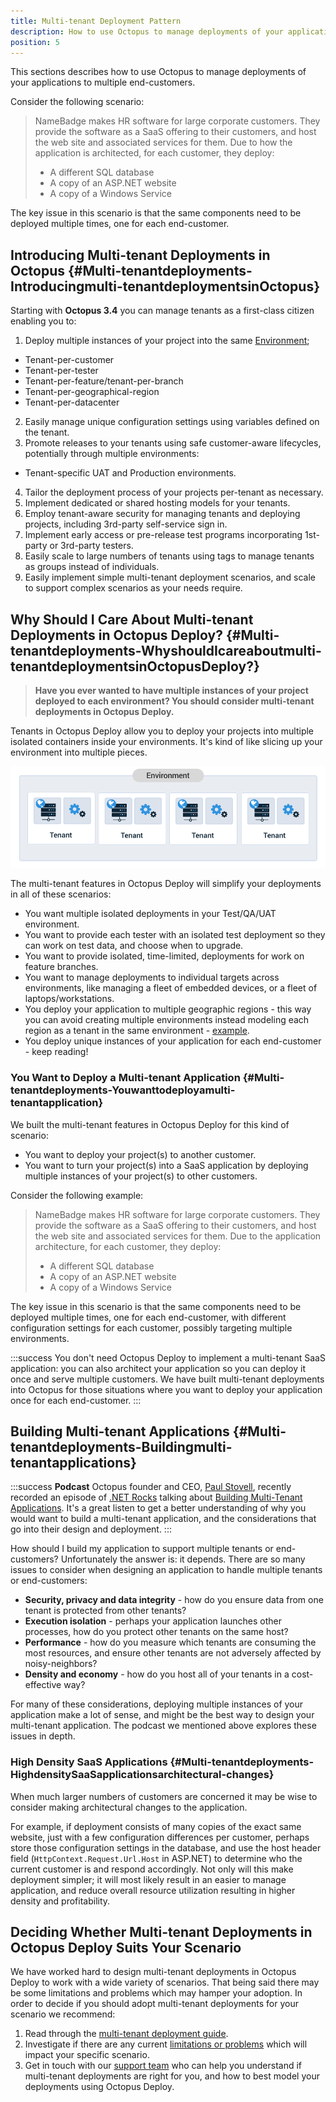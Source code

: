 ```yaml
---
title: Multi-tenant Deployment Pattern
description: How to use Octopus to manage deployments of your applications to multiple end-customers.
position: 5
---
```


This sections describes how to use Octopus to manage deployments of your applications to multiple end-customers.

Consider the following scenario:

> NameBadge makes HR software for large corporate customers. They provide the software as a SaaS offering to their customers, and host the web site and associated services for them. Due to how the application is architected, for each customer, they deploy:
>
> - A different SQL database
> - A copy of an ASP.NET website
> - A copy of a Windows Service

The key issue in this scenario is that the same components need to be deployed multiple times, one for each end-customer.

## Introducing Multi-tenant Deployments in Octopus {#Multi-tenantdeployments-Introducingmulti-tenantdeploymentsinOctopus}

Starting with **Octopus 3.4** you can manage tenants as a first-class citizen enabling you to:

1. Deploy multiple instances of your project into the same [Environment](/docs/infrastructure/environments/index.md);
  - Tenant-per-customer
  - Tenant-per-tester
  - Tenant-per-feature/tenant-per-branch
  - Tenant-per-geographical-region
  - Tenant-per-datacenter
2. Easily manage unique configuration settings using variables defined on the tenant.
3. Promote releases to your tenants using safe customer-aware lifecycles, potentially through multiple environments:
  - Tenant-specific UAT and Production environments.
4. Tailor the deployment process of your projects per-tenant as necessary.
5. Implement dedicated or shared hosting models for your tenants.
6. Employ tenant-aware security for managing tenants and deploying projects, including 3rd-party self-service sign in.
7. Implement early access or pre-release test programs incorporating 1st-party or 3rd-party testers.
8. Easily scale to large numbers of tenants using tags to manage tenants as groups instead of individuals.
9. Easily implement simple multi-tenant deployment scenarios, and scale to support complex scenarios as your needs require.

## Why Should I Care About Multi-tenant Deployments in Octopus Deploy? {#Multi-tenantdeployments-WhyshouldIcareaboutmulti-tenantdeploymentsinOctopusDeploy?}

> **Have you ever wanted to have multiple instances of your project deployed to each environment? You should consider multi-tenant deployments in Octopus Deploy.**

Tenants in Octopus Deploy allow you to deploy your projects into multiple isolated containers inside your environments. It's kind of like slicing up your environment into multiple pieces.

![](/docs/images/3048184/multi-tenant-deployment.png)

The multi-tenant features in Octopus Deploy will simplify your deployments in all of these scenarios:

- You want multiple isolated deployments in your Test/QA/UAT environment.
- You want to provide each tester with an isolated test deployment so they can work on test data, and choose when to upgrade.
- You want to provide isolated, time-limited, deployments for work on feature branches.
- You want to manage deployments to individual targets across environments, like managing a fleet of embedded devices, or a fleet of laptops/workstations.
- You deploy your application to multiple geographic regions - this way you can avoid creating multiple environments instead modeling each region as a tenant in the same environment - [example](/docs/deployment-patterns/multi-region-deployment-pattern.md).
- You deploy unique instances of your application for each end-customer - keep reading!

### You Want to Deploy a Multi-tenant Application {#Multi-tenantdeployments-Youwanttodeployamulti-tenantapplication}

We built the multi-tenant features in Octopus Deploy for this kind of scenario:

- You want to deploy your project(s) to another customer.
- You want to turn your project(s) into a SaaS application by deploying multiple instances of your project(s) to other customers.

Consider the following example:

> NameBadge makes HR software for large corporate customers. They provide the software as a SaaS offering to their customers, and host the web site and associated services for them. Due to the application architecture, for each customer, they deploy:
>
> - A different SQL database
> - A copy of an ASP.NET website
> - A copy of a Windows Service

The key issue in this scenario is that the same components need to be deployed multiple times, one for each end-customer, with different configuration settings for each customer, possibly targeting multiple environments.

:::success
You don't need Octopus Deploy to implement a multi-tenant SaaS application: you can also architect your application so you can deploy it once and serve multiple customers. We have built multi-tenant deployments into Octopus for those situations where you want to deploy your application once for each end-customer.
:::

## Building Multi-tenant Applications {#Multi-tenantdeployments-Buildingmulti-tenantapplications}

:::success
**Podcast**
Octopus founder and CEO, [Paul Stovell](https://twitter.com/paulstovell), recently recorded an episode of [.NET Rocks](http://dotnetrocks.com/) talking about [Building Multi-Tenant Applications](https://www.dotnetrocks.com/?show=1332). It's a great listen to get a better understanding of why you would want to build a multi-tenant application, and the considerations that go into their design and deployment.
:::

How should I build my application to support multiple tenants or end-customers? Unfortunately the answer is: it depends. There are so many issues to consider when designing an application to handle multiple tenants or end-customers:

- **Security, privacy and data integrity** - how do you ensure data from one tenant is protected from other tenants?
- **Execution isolation** - perhaps your application launches other processes, how do you protect other tenants on the same host?
- **Performance** - how do you measure which tenants are consuming the most resources, and ensure other tenants are not adversely affected by noisy-neighbors?
- **Density and economy** - how do you host all of your tenants in a cost-effective way?

For many of these considerations, deploying multiple instances of your application make a lot of sense, and might be the best way to design your multi-tenant application. The podcast we mentioned above explores these issues in depth.

### High Density SaaS Applications {#Multi-tenantdeployments-HighdensitySaaSapplicationsarchitectural-changes}

When much larger numbers of customers are concerned it may be wise to consider making architectural changes to the application.

For example, if deployment consists of many copies of the exact same website, just with a few configuration differences per customer, perhaps store those configuration settings in the database, and use the host header field (`HttpContext.Request.Url.Host` in ASP.NET) to determine who the current customer is and respond accordingly. Not only will this make deployment simpler; it will most likely result in an easier to manage application, and reduce overall resource utilization resulting in higher density and profitability.

## Deciding Whether Multi-tenant Deployments in Octopus Deploy Suits Your Scenario

We have worked hard to design multi-tenant deployments in Octopus Deploy to work with a wide variety of scenarios. That being said there may be some limitations and problems which may hamper your adoption. In order to decide if you should adopt multi-tenant deployments for your scenario we recommend:

1. Read through the [multi-tenant deployment guide](/docs/deployment-patterns/multi-tenant-deployments/multi-tenant-deployment-guide/index.md).
2. Investigate if there are any current [limitations or problems](https://github.com/OctopusDeploy/Issues/issues?q=is%3Aopen+is%3Aissue+label%3Afeature%2Ftenants) which will impact your specific scenario.
3. Get in touch with our [support team](https://octopus.com/support) who can help you understand if multi-tenant deployments are right for you, and how to best model your deployments using Octopus Deploy.
